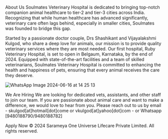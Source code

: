About Us
Soulmates Veterinary Hospital is dedicated to bringing top-notch companion animal healthcare to tier-2 and tier-3 cities across India. Recognizing that while human healthcare has advanced significantly, veterinary care often lags behind, especially in smaller cities, Soulmates was founded to bridge this gap.

Started by a passionate doctor couple, Drs Shashikant and Vijayalakshmi Kulgod, who share a deep love for animals, our mission is to provide quality veterinary services where they are most needed. Our first hospital, Ruby Veterinary Hospital, is set to open in Belgaum, Karnataka, by the end of 2024. Equipped with state-of-the-art facilities and a team of skilled veterinarians, Soulmates Veterinary Hospital is committed to enhancing the health and happiness of pets, ensuring that every animal receives the care they deserve.

![WhatsApp Image 2024-06-16 at 14 25 13](https://github.com/dogluk/soulmatesvet/assets/168702432/73dd0ccf-8c0e-4dad-a542-c197ff33455c)

We Are Hiring
We are looking for dedicated vets, assistants, and other staff to join our team. If you are passionate about animal care and want to make a difference, we would love to hear from you. Please reach out to us by email - skulgod[at]hotmail[dot]come or vkulgod[at]yahoo[dot]com - or Whatsapp [9480188790/9480188782]

Apply Now
© 2024 Sarameya One Universe Lifecare Private Limited. All rights reserved.

